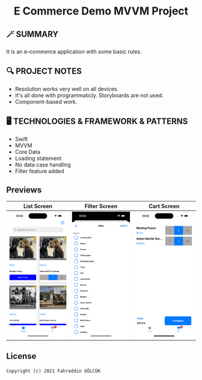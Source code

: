 <h1 align="center">
  E Commerce Demo MVVM Project
</h1>

## 🪄 SUMMARY
It is an e-commerce application with some basic rules.

## 🔍 PROJECT NOTES

- Resolution works very well on all devices.
- It's all done with programmaticly. Storyboards are not used.
- Component-based work.

## 🖥 TECHNOLOGIES & FRAMEWORK & PATTERNS

- Swift
- MVVM
- Core Data
- Loading statement
- No data case handling
- Filter feature added


## Previews 

| List Screen | Filter Screen | Cart Screen |
| --- | --- | --- |
| ![Preview](images/3.png) | ![Preview](images/2.png) | ![Preview](images/1.png) |

## License
```
Copyright (c) 2021 Fahreddin GÖLCÜK
```
